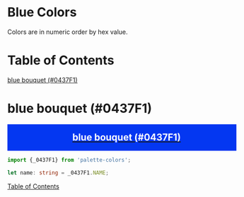 <style>
  div.color-block {
    text-align: center;
  }

  .color-block {
    width: 100%;
    margin: 0;
    padding: 0.5em;
  }

  .black-pass {
    color: black;
  }

  .white-pass {
    color: white;
  }
</style>

# Blue Colors

Colors are in numeric order by hex value.

# Table of Contents

[blue bouquet (#0437F1)](#blue-bouquet-0437f1)

# blue bouquet (#0437F1)

<div class="color-block" style="background: #0437F1;">
  <a href="https://coolors.co/0437f1" target="_blank" rel="noopener noreferrer">
    <h2 class="color-block white-pass">blue bouquet (#0437F1)</h2>
  </a>
</div>

````typescript
import {_0437F1} from 'palette-colors';

let name: string = _0437F1.NAME;
````

[Table of Contents](#table-of-contents)
